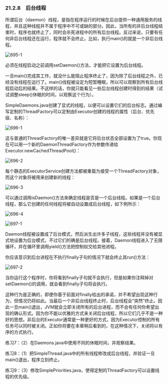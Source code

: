 ### 21.2.8　后台线程

所谓后台（daemon）线程，是指在程序运行的时候在后台提供一种通用服务的线程，并且这种线程并不属于程序中不可或缺的部分。因此，当所有的非后台线程结束时，程序也就终止了，同时会杀死进程中的所有后台线程。反过来说，只要有任何非后台线程还在运行，程序就不会终止。比如，执行main()的就是一个非后台线程。

![695-1](../Images/image03669.jpeg)

必须在线程启动之前调用setDaemon()方法，才能把它设置为后台线程。

一旦main()完成其工作，就没什么能阻止程序终止了，因为除了后台线程之外，已经没有线程在运行了。main()线程被设定为短暂睡眠，所以可以观察到所有后台线程启动后的结果。不这样的话，你就只能看见一些后台线程创建时得到的结果（试试调整sleep()休眠的时间，以观察这个行为）。

SimpleDaemons.java创建了显式的线程，以便可以设置它们的后台标志。通过编写定制的ThreadFactory可以定制由Executor创建的线程的属性（后台、优先级、名称）：

![696-1](../Images/image03670.jpeg)

这与普通的ThreadFactory的唯一差异就是它将后台状态全部设置为了true。你现在可以用一个新的DaemonThreadFactory作为参数传递给Executor.newCachedThreadPool()：

![696-2](../Images/image03671.jpeg)

每个静态的ExecutorService创建方法都被重载为接受一个ThreadFactory对象，而这个对象将被用来创建新的线程：

![696-3](../Images/image03672.jpeg)

可以通过调用isDaemon()方法来确定线程是否是一个后台线程。如果是一个后台线程，那么它创建的任何线程将被自动设置成后台线程，如下例所示：

![696-4](../Images/image03673.jpeg)

![697-1](../Images/image03674.jpeg)

Daemon线程被设置成了后台模式，然后派生出许多子线程，这些线程并没有被显式地设置为后台模式，不过它们的确是后台线程。接着，Daemon线程进入了无限循环，并在循环里调用yield()方法把控制权交给其他进程。

你应该意识到后台进程在不执行finally子句的情况下就会终止其run()方法：

![697-2](../Images/image03675.jpeg)

当你运行这个程序时，你将看到finally子句就不会执行，但是如果你注释掉对setDaemon()的调用，就会看到finally子句将会执行。

这种行为是正确的，即便你基于前面对finally给出的承诺，并不希望出现这种行为，但情况仍将如此。当最后一个非后台线程终止时，后台线程会“突然”终止。因此一旦main()退出，JVM就会立即关闭所有的后台进程，而不会有任何你希望出现的确认形式。因为你不能以优雅的方式来关闭后台线程，所以它们几乎不是一种好的思想。非后台的Executor通常是一种更好的方式，因为Executor控制的所有任务可以同时被关闭。正如你将要在本章稍后看到的，在这种情况下，关闭将以有序的方式执行。

练习7：（2）在Daemons.java中使用不同的休眠时间，并观察结果。

练习8：（1）把SimpleThread.java中的所有线程修改成后台线程，并验证一旦main()退出，程序立刻终止。

练习9：（3）修改SimplePriorities.java，使得定制的ThreadFactory可以设置线程的优先级。